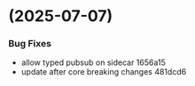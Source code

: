 #  (2025-07-07)


### Bug Fixes

* allow typed pubsub on sidecar 1656a15
* update after core breaking changes 481dcd6



